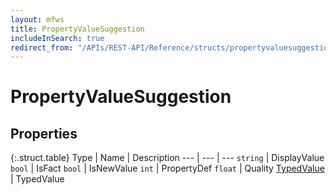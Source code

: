 ```yaml
---
layout: mfws
title: PropertyValueSuggestion
includeInSearch: true
redirect_from: "/APIs/REST-API/Reference/structs/propertyvaluesuggestion.html"
---
```


# PropertyValueSuggestion

## Properties

{:.struct.table}
Type | Name | Description
--- | --- | ---
`string` | DisplayValue
`bool` | IsFact
`bool` | IsNewValue
`int` | PropertyDef
`float` | Quality
[TypedValue](../typedvalue) | TypedValue